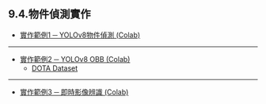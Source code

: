 ## 9.4.物件偵測實作
- [實作範例1 ─ YOLOv8物件偵測 (Colab)](https://colab.research.google.com/drive/1_wuadwOOeFLgjy0EqfaCgAqOGBMwAxYm?usp=sharing)


---
- [實作範例2 ─ YOLOv8 OBB (Colab)](https://colab.research.google.com/github/openvinotoolkit/openvino_notebooks/blob/latest/notebooks/yolov8-optimization/yolov8-obb.ipynb)
    - [DOTA Dataset](https://captain-whu.github.io/DOTA/)



---
- [實作範例3 ─ 即時影像辨識 (Colab)](https://colab.research.google.com/github/openvinotoolkit/openvino_notebooks/blob/latest/notebooks/object-detection-webcam/object-detection.ipynb)